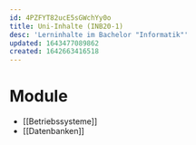 ```yaml
---
id: 4PZFYT82ucE5sGWchYy0o
title: Uni-Inhalte (INB20-1)
desc: 'Lerninhalte im Bachelor "Informatik"'
updated: 1643477089862
created: 1642663416518
---
```


# Module

- [[Betriebssysteme]]
- [[Datenbanken]]